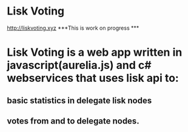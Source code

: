 # Lisk Voting 
http://liskvoting.xyz
***This is work on progress ***
# Lisk Voting is a web app written in javascript(aurelia.js) and c# webservices that uses lisk api to:
## basic statistics in delegate lisk nodes
## votes from and to delegate nodes.
